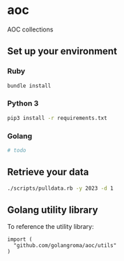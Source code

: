 # aoc

AOC collections

## Set up your environment

### Ruby

```bash
bundle install
```

### Python 3

```bash
pip3 install -r requirements.txt
```

### Golang

```bash
# todo
```

## Retrieve your data

```bash
./scripts/pulldata.rb -y 2023 -d 1
```

## Golang utility library

To reference the utility library:

```golang
import (
  "github.com/golangroma/aoc/utils"
)
```

